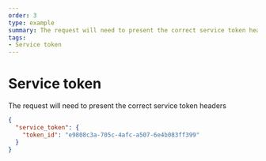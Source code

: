 ```yaml
---
order: 3
type: example
summary: The request will need to present the correct service token headers.
tags:
- Service token
---
```


# Service token

The request will need to present the correct service token headers

```json
{
  "service_token": {
    "token_id": "e9808c3a-705c-4afc-a507-6e4b083ff399"
  }
}
```
